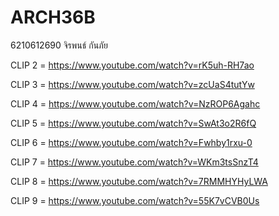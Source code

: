 # ARCH36B
6210612690 จิรพนธ์ กันภัย

CLIP 2 = https://www.youtube.com/watch?v=rK5uh-RH7ao

CLIP 3 = https://www.youtube.com/watch?v=zcUaS4tutYw

CLIP 4 = https://www.youtube.com/watch?v=NzROP6Agahc

CLIP 5 = https://www.youtube.com/watch?v=SwAt3o2R6fQ

CLIP 6 = https://www.youtube.com/watch?v=Fwhby1rxu-0

CLIP 7 = https://www.youtube.com/watch?v=WKm3tsSnzT4

CLIP 8 = https://www.youtube.com/watch?v=7RMMHYHyLWA

CLIP 9 = https://www.youtube.com/watch?v=55K7vCVB0Us
